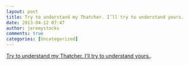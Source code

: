 ```yaml
---
layout: post
title: Try to understand my Thatcher. I’ll try to understand yours.
date: 2013-04-12 07:47
author: jeremystocks
comments: true
categories: [Uncategorized]
---
```

<a href="http://sturdyblog.wordpress.com/2013/04/11/try-to-understand-my-thatcher-ill-try-to-understand-yours/">Try to understand my Thatcher. I’ll try to understand yours.</a>.
